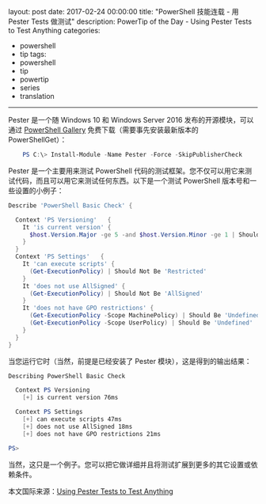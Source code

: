﻿layout: post
date: 2017-02-24 00:00:00
title: "PowerShell 技能连载 - 用 Pester Tests 做测试"
description: PowerTip of the Day - Using Pester Tests to Test Anything
categories:
- powershell
- tip
tags:
- powershell
- tip
- powertip
- series
- translation
---
Pester 是一个随 Windows 10 和 Windows Server 2016 发布的开源模块，可以通过 [PowerShell Gallery](http://www.powershellgallery.com) 免费下载（需要事先安装最新版本的 PowerShellGet）：

```powershell
    PS C:\> Install-Module -Name Pester -Force -SkipPublisherCheck
```

Pester 是一个主要用来测试 PowerShell 代码的测试框架。您不仅可以用它来测试代码，而且可以用它来测试任何东西。以下是一个测试 PowerShell 版本号和一些设置的小例子：

```powershell
Describe 'PowerShell Basic Check' {

  Context 'PS Versioning'   {
    It 'is current version' {
      $host.Version.Major -ge 5 -and $host.Version.Minor -ge 1 | Should Be $true
    }
  }
  Context 'PS Settings'   {
    It 'can execute scripts' {
      (Get-ExecutionPolicy) | Should Not Be 'Restricted'
    }
    It 'does not use AllSigned' {
      (Get-ExecutionPolicy) | Should Not Be 'AllSigned'
    }
    It 'does not have GPO restrictions' {
      (Get-ExecutionPolicy -Scope MachinePolicy) | Should Be 'Undefined'
      (Get-ExecutionPolicy -Scope UserPolicy) | Should Be 'Undefined'
    }
  }
}
```

当您运行它时（当然，前提是已经安装了 Pester 模块），这是得到的输出结果：

```powershell
Describing PowerShell Basic Check

  Context PS Versioning
    [+] is current version 76ms

  Context PS Settings
    [+] can execute scripts 47ms
    [+] does not use AllSigned 18ms
    [+] does not have GPO restrictions 21ms

PS>
```

当然，这只是一个例子。您可以把它做详细并且将测试扩展到更多的其它设置或依赖条件。

<!--more-->
本文国际来源：[Using Pester Tests to Test Anything](http://community.idera.com/powershell/powertips/b/tips/posts/using-pester-tests-to-test-anything)
